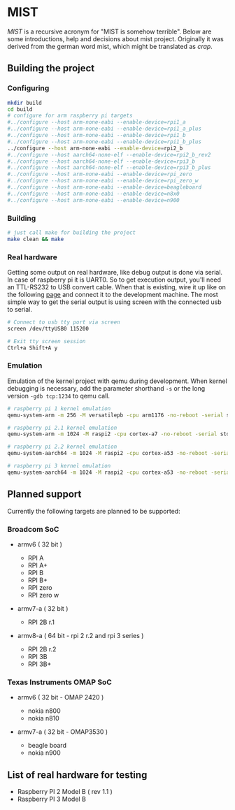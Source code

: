 # MIST

_MIST_ is a recursive acronym for "MIST is somehow terrible". Below are some introductions, help and decisions about mist project. Originally it was derived from the german word mist, which might be translated as _crap_.

## Building the project

### Configuring

```bash
mkdir build
cd build
# configure for arm raspberry pi targets
#../configure --host arm-none-eabi --enable-device=rpi1_a
#../configure --host arm-none-eabi --enable-device=rpi1_a_plus
#../configure --host arm-none-eabi --enable-device=rpi1_b
#../configure --host arm-none-eabi --enable-device=rpi1_b_plus
../configure --host arm-none-eabi --enable-device=rpi2_b
#../configure --host aarch64-none-elf --enable-device=rpi2_b_rev2
#../configure --host aarch64-none-elf --enable-device=rpi3_b
#../configure --host aarch64-none-elf --enable-device=rpi3_b_plus
#../configure --host arm-none-eabi --enable-device=rpi_zero
#../configure --host arm-none-eabi --enable-device=rpi_zero_w
#../configure --host arm-none-eabi --enable-device=beagleboard
#../configure --host arm-none-eabi --enable-device=n8x0
#../configure --host arm-none-eabi --enable-device=n900
```

### Building

```bash
# just call make for building the project
make clean && make
```

### Real hardware

Getting some output on real hardware, like debug output is done via serial. In case of raspberry pi it is UART0. So to get execution output, you'll need an TTL-RS232 to USB convert cable. When that is existing, wire it up like on the following [page](https://blog.christophersmart.com/2016/10/27/building-and-booting-upstream-linux-and-u-boot-for-raspberry-pi-23-arm-boards/) and connect it to the development machine. The most simple way to get the serial output is using screen with the connected usb to serial.

```bash
# Connect to usb tty port via screen
screen /dev/ttyUSB0 115200

# Exit tty screen session
Ctrl+a Shift+A y
```

### Emulation

Emulation of the kernel project with qemu during development. When kernel debugging is necessary, add the parameter shorthand `-s` or the long version `-gdb tcp:1234` to qemu call.

```bash
# raspberry pi 1 kernel emulation
qemu-system-arm -m 256 -M versatilepb -cpu arm1176 -no-reboot -serial stdio -kernel ./src/kernel/vendor/rpi/kernel.zwerg

# raspberry pi 2.1 kernel emulation
qemu-system-arm -m 1024 -M raspi2 -cpu cortex-a7 -no-reboot -serial stdio -kernel ./src/kernel/vendor/rpi/kernel.zwerg

# raspberry pi 2.2 kernel emulation
qemu-system-aarch64 -m 1024 -M raspi2 -cpu cortex-a53 -no-reboot -serial stdio -kernel ./src/kernel/vendor/rpi/kernel.zwerg

# raspberry pi 3 kernel emulation
qemu-system-aarch64 -m 1024 -M raspi2 -cpu cortex-a53 -no-reboot -serial stdio -kernel ./src/kernel/vendor/rpi/kernel.zwerg
```

## Planned support

Currently the following targets are planned to be supported:

### Broadcom SoC

* armv6 ( 32 bit )
  * RPI A
  * RPI A+
  * RPI B
  * RPI B+
  * RPI zero
  * RPI zero w

* armv7-a ( 32 bit )
  * RPI 2B r.1

* armv8-a ( 64 bit - rpi 2 r.2 and rpi 3 series )
  * RPI 2B r.2
  * RPI 3B
  * RPI 3B+

### Texas Instruments OMAP SoC

* armv6 ( 32 bit - OMAP 2420 )
  * nokia n800
  * nokia n810

* armv7-a ( 32 bit - OMAP3530 )
  * beagle board
  * nokia n900

## List of real hardware for testing

* Raspberry PI 2 Model B ( rev 1.1 )
* Raspberry PI 3 Model B
